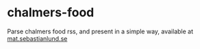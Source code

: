 # chalmers-food
Parse chalmers food rss, and present in a simple way, available at [mat.sebastianlund.se](http://mat.sebastianlund.se/)
